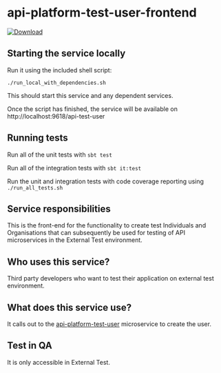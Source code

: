 api-platform-test-user-frontend
=================================

[ ![Download](https://api.bintray.com/packages/hmrc/releases/api-platform-test-user-frontend/images/download.svg) ](https://bintray.com/hmrc/releases/api-platform-test-user-frontend/_latestVersion)

## Starting the service locally

Run it using the included shell script:

`./run_local_with_dependencies.sh`

This should start this service and any dependent services.

Once the script has finished, the service will be available on http://localhost:9618/api-test-user


## Running tests

Run all of the unit tests with `sbt test`

Run all of the integration tests with `sbt it:test`

Run the unit and integration tests with code coverage reporting using `./run_all_tests.sh`

## Service responsibilities

This is the front-end for the functionality to create test Individuals and Organisations that can subsequently be used for testing of API microservices in the External Test environment.

## Who uses this service?

Third party developers who want to test their application on external test environment.

## What does this service use?

It calls out to the [api-platform-test-user](https://github.com/hmrc/api-platform-test-user) microservice to create the user.

## Test in QA

It is only accessible in External Test.
